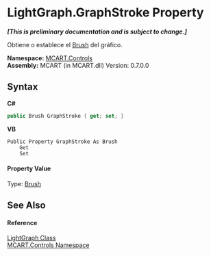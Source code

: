 # LightGraph.GraphStroke Property 
 _**\[This is preliminary documentation and is subject to change.\]**_

Obtiene o establece el <a href="http://msdn2.microsoft.com/es-es/library/ms634880" target="_blank">Brush</a> del gráfico.

**Namespace:**&nbsp;<a href="1c9d7a8e-81d4-838a-f87d-7379b253b6ce">MCART.Controls</a><br />**Assembly:**&nbsp;MCART (in MCART.dll) Version: 0.7.0.0

## Syntax

**C#**<br />
``` C#
public Brush GraphStroke { get; set; }
```

**VB**<br />
``` VB
Public Property GraphStroke As Brush
	Get
	Set
```


#### Property Value
Type: <a href="http://msdn2.microsoft.com/es-es/library/ms634880" target="_blank">Brush</a>

## See Also


#### Reference
<a href="f400f8f7-1065-2800-6141-c19ec74de27c">LightGraph Class</a><br /><a href="1c9d7a8e-81d4-838a-f87d-7379b253b6ce">MCART.Controls Namespace</a><br />